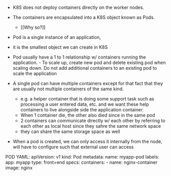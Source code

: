 - K8S does not deploy containers directly on the worker nodes.
- The containers are encapsulated into a K8S object known as Pods.
	- [[Why so?]] 
- Pod is a single instance of an application,
- it is the smallest object we can create in K8S
- Pod usually have a 1 to 1 relationship w/ containers running the application.
		- To scale up, create new pod and delete existing pod when scaling down. Do not add additional containers to an existing pod to scale the application
- A single pod can have multiple containers except for that fact that they are usually not multiple containers of the same kind. 
	- e.g. a helper container that is doing some support task such as processing a user entered data, etc. and we want these help containers to live alongside side the application container.
	- When 1 container die, the other also died since in the same pod
	- 2 containers can communicate directly w/ each other by referring to each other as local host since they sahre the same network space
	- they can share the same storage space as well

- When a pod is created, we can only access it internally from the node, will have to configure such that external user can access


POD YAML:
apiVersion: v1
kind: Pod
metadata:
  name: myapp-pod
  labels:
	  app: myapp
	  type: front=end
specs:
  containers:
    - name: nginx-container
      image: nginx
